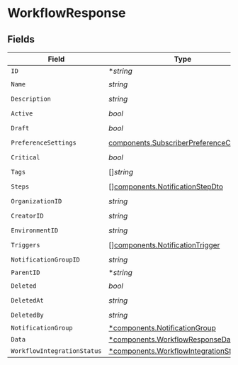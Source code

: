 # WorkflowResponse


## Fields

| Field                                                                                              | Type                                                                                               | Required                                                                                           | Description                                                                                        |
| -------------------------------------------------------------------------------------------------- | -------------------------------------------------------------------------------------------------- | -------------------------------------------------------------------------------------------------- | -------------------------------------------------------------------------------------------------- |
| `ID`                                                                                               | **string*                                                                                          | :heavy_minus_sign:                                                                                 | N/A                                                                                                |
| `Name`                                                                                             | *string*                                                                                           | :heavy_check_mark:                                                                                 | N/A                                                                                                |
| `Description`                                                                                      | *string*                                                                                           | :heavy_check_mark:                                                                                 | N/A                                                                                                |
| `Active`                                                                                           | *bool*                                                                                             | :heavy_check_mark:                                                                                 | N/A                                                                                                |
| `Draft`                                                                                            | *bool*                                                                                             | :heavy_check_mark:                                                                                 | N/A                                                                                                |
| `PreferenceSettings`                                                                               | [components.SubscriberPreferenceChannels](../../models/components/subscriberpreferencechannels.md) | :heavy_check_mark:                                                                                 | N/A                                                                                                |
| `Critical`                                                                                         | *bool*                                                                                             | :heavy_check_mark:                                                                                 | N/A                                                                                                |
| `Tags`                                                                                             | []*string*                                                                                         | :heavy_check_mark:                                                                                 | N/A                                                                                                |
| `Steps`                                                                                            | [][components.NotificationStepDto](../../models/components/notificationstepdto.md)                 | :heavy_check_mark:                                                                                 | N/A                                                                                                |
| `OrganizationID`                                                                                   | *string*                                                                                           | :heavy_check_mark:                                                                                 | N/A                                                                                                |
| `CreatorID`                                                                                        | *string*                                                                                           | :heavy_check_mark:                                                                                 | N/A                                                                                                |
| `EnvironmentID`                                                                                    | *string*                                                                                           | :heavy_check_mark:                                                                                 | N/A                                                                                                |
| `Triggers`                                                                                         | [][components.NotificationTrigger](../../models/components/notificationtrigger.md)                 | :heavy_check_mark:                                                                                 | N/A                                                                                                |
| `NotificationGroupID`                                                                              | *string*                                                                                           | :heavy_check_mark:                                                                                 | N/A                                                                                                |
| `ParentID`                                                                                         | **string*                                                                                          | :heavy_minus_sign:                                                                                 | N/A                                                                                                |
| `Deleted`                                                                                          | *bool*                                                                                             | :heavy_check_mark:                                                                                 | N/A                                                                                                |
| `DeletedAt`                                                                                        | *string*                                                                                           | :heavy_check_mark:                                                                                 | N/A                                                                                                |
| `DeletedBy`                                                                                        | *string*                                                                                           | :heavy_check_mark:                                                                                 | N/A                                                                                                |
| `NotificationGroup`                                                                                | [*components.NotificationGroup](../../models/components/notificationgroup.md)                      | :heavy_minus_sign:                                                                                 | N/A                                                                                                |
| `Data`                                                                                             | [*components.WorkflowResponseData](../../models/components/workflowresponsedata.md)                | :heavy_minus_sign:                                                                                 | N/A                                                                                                |
| `WorkflowIntegrationStatus`                                                                        | [*components.WorkflowIntegrationStatus](../../models/components/workflowintegrationstatus.md)      | :heavy_minus_sign:                                                                                 | N/A                                                                                                |